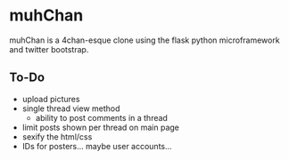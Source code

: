 muhChan
=======
muhChan is a 4chan-esque clone using the flask python microframework and twitter bootstrap.

To-Do
-----
- upload pictures
- single thread view method
  - ability to post comments in a thread
- limit posts shown per thread on main page
- sexify the html/css
- IDs for posters... maybe user accounts...
